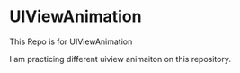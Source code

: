# UIViewAnimation

This Repo is for UIViewAnimation

I am practicing different uiview animaiton on this repository.
